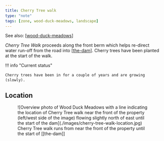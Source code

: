 ```yaml
---
title: Cherry Tree walk
type: "note"
tags: [zone, wood-duck-meadows, landscape]
---
```


See also: [[wood-duck-meadows]]

_Cherry Tree Walk_ proceeds along the front berm which helps re-direct water run-off from the road into [[the-dam]]. Cherry trees have been planted at the start of the walk.

!!! info "Current status"

    Cherry trees have been in for a couple of years and are growing (slowly). 

## Location

<figure markdown>
![Overview photo of Wood Duck Meadows with a line indicating the location of Cherry Tree walk near the front of the property (left/west side of the image) flowing slightly north of east until the start of the dam](./images/cherry-tree-walk-location.jpg)
<caption>Cherry Tree walk runs from near the front of the property until the start of [[the-dam]]</caption>
</figure>


[//begin]: # "Autogenerated link references for markdown compatibility"
[wood-duck-meadows]: wood-duck-meadows "Wood duck meadows"
[the-dam]: the-dam "The Dam"
[//end]: # "Autogenerated link references"